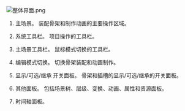 <p><img alt="整体界面.png" src="http://sedn.egret.com/ueditor/20150727/55b5e611db7e2.png" title="整体界面.png"/></p><ol class=" list-paddingleft-2" style="list-style-type: decimal;"><li><p><span style="font-size: 14px;">主场景。 装配骨架和制作动画的主要操作区域。</span></p></li><li><p><span style="font-size: 14px;">系统工具栏。 项目操作的工具栏。</span></p></li><li><p><span style="font-size: 14px;">主场景工具栏。 鼠标模式切换的工具栏。</span></p></li><li><p><span style="font-size: 14px;">编辑模式切换。 切换骨架装配和动画制作。</span></p></li><li><p><span style="font-size: 14px;">显示/可选/继承 开关面板。 骨架和插槽的显示/可选/继承的开关面板。</span></p></li><li><p><span style="font-size: 14px;">其他面板。 包括场景树、层级、变换、动画、属性和资源面板。</span></p></li><li><p><span style="font-size: 14px;">时间轴面板。</span></p></li></ol>